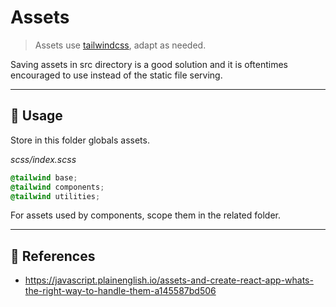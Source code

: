 # Assets

> Assets use [tailwindcss](https://tailwindcss.com/), adapt as needed.

Saving assets in src directory is a good solution and it is oftentimes encouraged to use instead of the static file serving.

* * *

## 📏 Usage

Store in this folder globals assets.

_scss/index.scss_

```scss
@tailwind base;
@tailwind components;
@tailwind utilities;
```

For assets used by components, scope them in the related folder.

* * *

## 🔗 References

-   <https://javascript.plainenglish.io/assets-and-create-react-app-whats-the-right-way-to-handle-them-a145587bd506>
